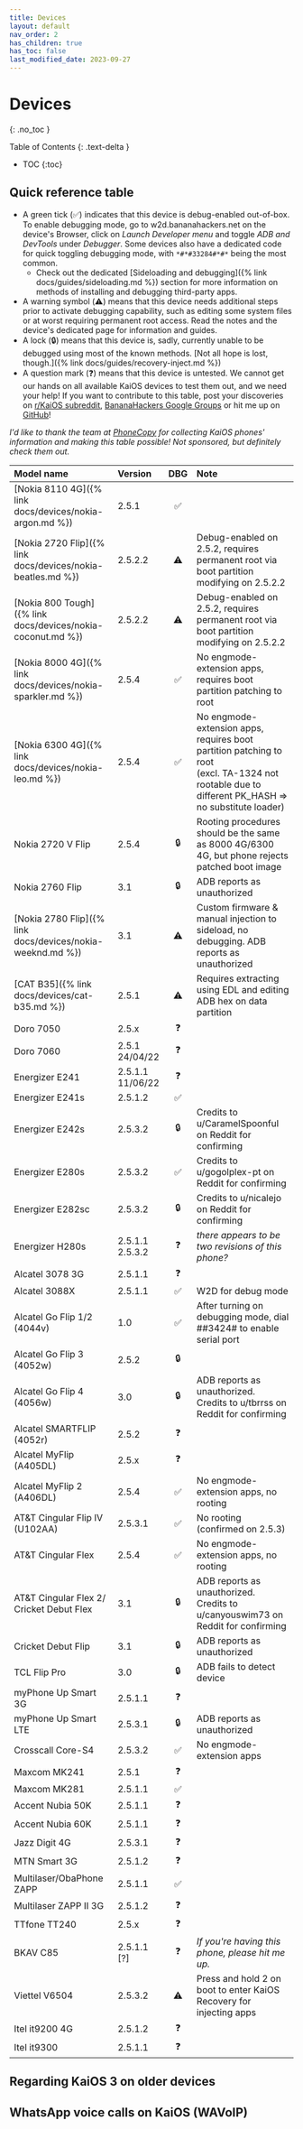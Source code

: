 ```yaml
---
title: Devices
layout: default
nav_order: 2
has_children: true
has_toc: false
last_modified_date: 2023-09-27
---
```

# Devices
{: .no_toc }

Table of Contents
{: .text-delta }
- TOC
{:toc}

## Quick reference table
- A green tick (✅) indicates that this device is debug-enabled out-of-box. To enable debugging mode, go to w2d.bananahackers.net on the device's Browser, click on *Launch Developer menu* and toggle *ADB and DevTools* under *Debugger*. Some devices also have a dedicated code for quick toggling debugging mode, with `*#*#33284#*#*` being the most common.
  - Check out the dedicated [Sideloading and debugging]({% link docs/guides/sideloading.md %}) section for more information on methods of installing and debugging third-party apps.
- A warning symbol (⚠️) means that this device needs additional steps prior to activate debugging capability, such as editing some system files or at worst requiring permanent root access. Read the notes and the device's dedicated page for information and guides.
- A lock (🔒) means that this device is, sadly, currently unable to be debugged using most of the known methods. [Not all hope is lost, though.]({% link docs/guides/recovery-inject.md %})
- A question mark (❓) means that this device is untested. We cannot get our hands on all available KaiOS devices to test them out, and we need your help! If you want to contribute to this table, post your discoveries on [r/KaiOS subreddit](https://reddit.com/r/KaiOS), [BananaHackers Google Groups](https://groups.google.com/g/bananahackers) or hit me up on [GitHub](https://github.com/minhduc-bui1/wiki/issues/new/choose)!

*I'd like to thank the team at [PhoneCopy](https://www.phonecopy.com/en/phones/os/KaiOS) for collecting KaiOS phones' information and making this table possible! Not sponsored, but definitely check them out.*

| Model name | Version | DBG | Note |
|:--|:--|:-:|:--|
| [Nokia 8110 4G]({% link docs/devices/nokia-argon.md %}) | 2.5.1 | ✅ |  |
| [Nokia 2720 Flip]({% link docs/devices/nokia-beatles.md %}) | 2.5.2.2 | ⚠️ | Debug-enabled on 2.5.2, requires permanent root via boot partition modifying on 2.5.2.2 |
| [Nokia 800 Tough]({% link docs/devices/nokia-coconut.md %}) | 2.5.2.2 | ⚠️ | Debug-enabled on 2.5.2, requires permanent root via boot partition modifying on 2.5.2.2 |
| [Nokia 8000 4G]({% link docs/devices/nokia-sparkler.md %}) | 2.5.4 | ✅ | No engmode-extension apps, requires boot partition patching to root |
| [Nokia 6300 4G]({% link docs/devices/nokia-leo.md %}) | 2.5.4 | ✅ | No engmode-extension apps, requires boot partition patching to root<br>(excl. TA-1324 not rootable due to different PK_HASH ⇒ no substitute loader) |
| Nokia 2720 V Flip | 2.5.4 | 🔒 | Rooting procedures should be the same as 8000 4G/6300 4G, but phone rejects patched boot image |
| Nokia 2760 Flip | 3.1 | 🔒 | ADB reports as unauthorized |
| [Nokia 2780 Flip]({% link docs/devices/nokia-weeknd.md %}) | 3.1 | ⚠️ | Custom firmware & manual injection to sideload, no debugging. ADB reports as unauthorized |
| [CAT B35]({% link docs/devices/cat-b35.md %}) | 2.5.1 | ⚠️ | Requires extracting using EDL and editing ADB hex on data partition |
| Doro 7050 | 2.5.x | ❓ |  |
| Doro 7060 | 2.5.1<br>24/04/22 | ❓ |  |
| Energizer E241 | 2.5.1.1<br>11/06/22 | ❓ |  |
| Energizer E241s | 2.5.1.2 | ✅ |  |
| Energizer E242s | 2.5.3.2 | 🔒 | Credits to u/CaramelSpoonful on Reddit for confirming |
| Energizer E280s | 2.5.3.2 | ✅ | Credits to u/gogolplex-pt on Reddit for confirming |
| Energizer E282sc | 2.5.3.2 | 🔒 | Credits to u/nicalejo on Reddit for confirming |
| Energizer H280s | 2.5.1.1<br>2.5.3.2 | ❓ | *there appears to be two revisions of this phone?* |
| Alcatel 3078 3G | 2.5.1.1 | ❓ |  |
| Alcatel 3088X | 2.5.1.1 | ✅ | W2D for debug mode |
| Alcatel Go Flip 1/2 (4044v) | 1.0 | ✅ | After turning on debugging mode, dial ##3424# to enable serial port |
| Alcatel Go Flip 3 (4052w) | 2.5.2 | 🔒 |  |
| Alcatel Go Flip 4 (4056w) | 3.0 | 🔒 | ADB reports as unauthorized.<br>Credits to u/tbrrss on Reddit for confirming |
| Alcatel SMARTFLIP (4052r) | 2.5.2 | ❓ |  |
| Alcatel MyFlip (A405DL) | 2.5.x | ❓ |  |
| Alcatel MyFlip 2 (A406DL) | 2.5.4 | ✅ | No engmode-extension apps, no rooting |
| AT&T Cingular Flip IV (U102AA) | 2.5.3.1 | ✅ | No rooting (confirmed on 2.5.3) |
| AT&T Cingular Flex | 2.5.4 | ✅ | No engmode-extension apps, no rooting |
| AT&T Cingular Flex 2/<br>Cricket Debut Flex | 3.1 | 🔒 | ADB reports as unauthorized.<br>Credits to u/canyouswim73 on Reddit for confirming |
| Cricket Debut Flip | 3.1 | 🔒 | ADB reports as unauthorized |
| TCL Flip Pro | 3.0 | 🔒 | ADB fails to detect device |
| myPhone Up Smart 3G | 2.5.1.1 | ❓ |  |
| myPhone Up Smart LTE | 2.5.3.1 | 🔒 | ADB reports as unauthorized |
| Crosscall Core-S4 | 2.5.3.2 | ✅ | No engmode-extension apps |
| Maxcom MK241 | 2.5.1 | ❓ |  |
| Maxcom MK281 | 2.5.1.1 | ✅ |  |
| Accent Nubia 50K | 2.5.1.1 | ❓ |  |
| Accent Nubia 60K | 2.5.1.1 | ❓ |  |
| Jazz Digit 4G | 2.5.3.1 | ❓ |  |
| MTN Smart 3G | 2.5.1.2 | ❓ |  |
| Multilaser/ObaPhone ZAPP | 2.5.1.1 | ✅ |  |
| Multilaser ZAPP II 3G | 2.5.1.2 | ❓ |  |
| TTfone TT240 | 2.5.x | ❓ |  |
| BKAV C85 | 2.5.1.1 [?] | ❓ | *If you're having this phone, please hit me up.* |
| Viettel V6504 | 2.5.3.2 | ⚠️ | Press and hold 2 on boot to enter KaiOS Recovery for injecting apps |
| Itel it9200 4G | 2.5.1.2 | ❓ |  |
| Itel it9300 | 2.5.1.1 | ❓ |  |

## Regarding KaiOS 3 on older devices

## WhatsApp voice calls on KaiOS (WAVoIP)